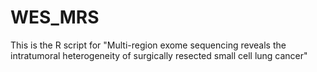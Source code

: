 # WES_MRS
This is the R script for "Multi-region exome sequencing reveals the intratumoral heterogeneity of surgically resected small cell lung cancer"
